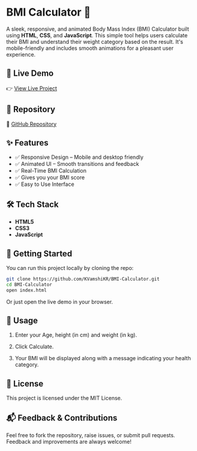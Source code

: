 # BMI Calculator 🧮

A sleek, responsive, and animated Body Mass Index (BMI) Calculator built using **HTML**, **CSS**, and **JavaScript**. This simple tool helps users calculate their BMI and understand their weight category based on the result. It's mobile-friendly and includes smooth animations for a pleasant user experience.

## 🔗 Live Demo

👉 [View Live Project](https://kvamshikr.github.io/BMI-Calculator/)

## 📂 Repository

🔗 [GitHub Repository](https://github.com/KVamshiKR/BMI-Calculator)

## ✨ Features

- ✅ Responsive Design – Mobile and desktop friendly
- ✅ Animated UI – Smooth transitions and feedback
- ✅ Real-Time BMI Calculation
- ✅ Gives you your BMI score
- ✅ Easy to Use Interface

## 🛠️ Tech Stack

- **HTML5**
- **CSS3**
- **JavaScript**



## 🚀 Getting Started

You can run this project locally by cloning the repo:

```bash
git clone https://github.com/KVamshiKR/BMI-Calculator.git
cd BMI-Calculator
open index.html
```
Or just open the live demo in your browser.


## 📌 Usage

1. Enter your Age, height (in cm) and weight (in kg).

2. Click Calculate.

3. Your BMI will be displayed along with a message indicating your health category.

## 📄 License
This project is licensed under the MIT License.

## 📬 Feedback & Contributions
Feel free to fork the repository, raise issues, or submit pull requests. Feedback and improvements are always welcome!
